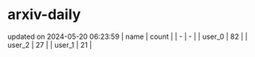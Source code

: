 # arxiv-daily
updated on 2024-05-20 06:23:59
| name | count |
| - | - |
| user_0 | 82 |
| user_2 | 27 |
| user_1 | 21 |
